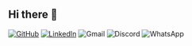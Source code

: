 ## Hi there 👋

[![GitHub](https://img.shields.io/badge/github-%23121011.svg?style=for-the-badge&logo=github&logoColor=white)](https://github.com/EmanuelRobinson)
[![LinkedIn](https://img.shields.io/badge/linkedin-%230077B5.svg?style=for-the-badge&logo=linkedin&logoColor=white)](https://www.linkedin.com/in/emanuel-robinson-ordo%C3%B1ez-hancco-797956355/)
![Gmail](https://img.shields.io/badge/Gmail-D14836?style=for-the-badge&logo=gmail&logoColor=white)
![Discord](https://img.shields.io/badge/Discord-%235865F2.svg?style=for-the-badge&logo=discord&logoColor=white)
![WhatsApp](https://img.shields.io/badge/WhatsApp-25D366?style=for-the-badge&logo=whatsapp&logoColor=white)

